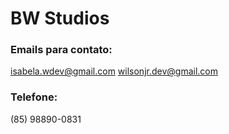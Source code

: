 # BW Studios

### Emails para contato:

isabela.wdev@gmail.com
wilsonjr.dev@gmail.com

### Telefone:

(85) 98890-0831
